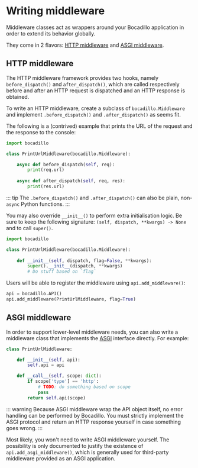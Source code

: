# Writing middleware

Middleware classes act as wrappers around your Bocadillo application in order to extend its behavior globally.

They come in 2 flavors: [HTTP middleware](../guides/http/middleware.md) and [ASGI middleware](../guides/agnostic/asgi-middleware.md).

## HTTP middleware

The HTTP middleware framework provides two hooks, namely `before_dispatch()` and `after_dispatch()`, which are called respectively before and after an HTTP request is dispatched and an HTTP response is obtained.

To write an HTTP middleware, create a subclass of `bocadillo.Middleware` and implement `.before_dispatch()` and `.after_dispatch()` as seems fit.

The following is a (contrived) example that prints the URL of the request and the response to the console:

```python
import bocadillo

class PrintUrlMiddleware(bocadillo.Middleware):

    async def before_dispatch(self, req):
        print(req.url)
    
    async def after_dispatch(self, req, res):
        print(res.url)
```

::: tip
The `.before_dispatch()` and `.after_dispatch()` can also be plain, non-`async` Python functions.
:::

You may also override `__init__()` to perform extra initialisation logic. Be sure to keep the following signature: `(self, dispatch, **kwargs) -> None` and to call `super()`.

```python
import bocadillo

class PrintUrlMiddleware(bocadillo.Middleware):
    
    def __init__(self, dispatch, flag=False, **kwargs):
        super().__init__(dispatch, **kwargs)
        # Do stuff based on `flag`
```

Users will be able to register the middleware using `api.add_middleware()`:

```python
api = bocadillo.API()
api.add_middleware(PrintUrlMiddleware, flag=True)
```

## ASGI middleware

In order to support lower-level middleware needs, you can also write a middleware class that implements the [ASGI] interface directly. For example:

```python
class PrintUrlMiddleware:

    def __init__(self, api):
        self.api = api

    def __call__(self, scope: dict):
        if scope['type'] == 'http':
            # TODO: do something based on scope
            pass
        return self.api(scope)
```

::: warning
Because ASGI middleware wrap the API object itself, no error handling can be performed by Bocadillo. You must strictly implement the ASGI protocol and return an HTTP response yourself in case something goes wrong.
:::

Most likely, you won't need to write ASGI middleware yourself. The possibility is only documented to justify the existence of `api.add_asgi_middleware()`, which is generally used for third-party middleware provided as an ASGI application.

[ASGI]: https://asgi.readthedocs.io

